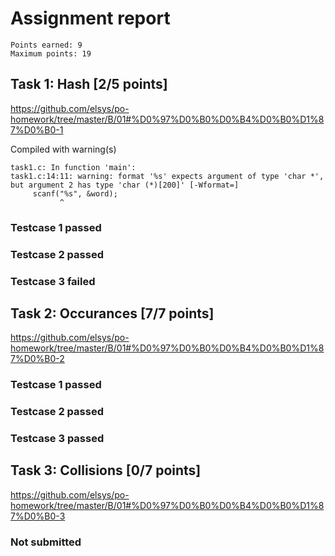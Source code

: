 # Assignment report
```
Points earned: 9
Maximum points: 19
```

## Task 1: Hash [2/5 points]
https://github.com/elsys/po-homework/tree/master/B/01#%D0%97%D0%B0%D0%B4%D0%B0%D1%87%D0%B0-1

Compiled with warning(s)
```
task1.c: In function 'main':
task1.c:14:11: warning: format '%s' expects argument of type 'char *', but argument 2 has type 'char (*)[200]' [-Wformat=]
     scanf("%s", &word);
           ^

```
### Testcase 1 passed
### Testcase 2 passed
### Testcase 3 failed

## Task 2: Occurances [7/7 points]
https://github.com/elsys/po-homework/tree/master/B/01#%D0%97%D0%B0%D0%B4%D0%B0%D1%87%D0%B0-2

### Testcase 1 passed
### Testcase 2 passed
### Testcase 3 passed

## Task 3: Collisions [0/7 points]
https://github.com/elsys/po-homework/tree/master/B/01#%D0%97%D0%B0%D0%B4%D0%B0%D1%87%D0%B0-3

### Not submitted
